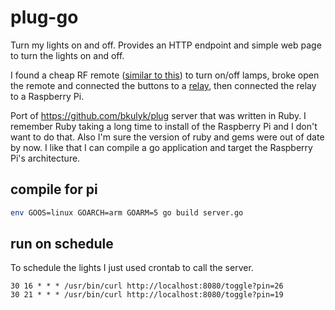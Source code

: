 # plug-go

Turn my lights on and off. Provides an HTTP endpoint and simple web page to
turn the lights on and off.

I found a cheap RF remote ([similar to this]) to turn on/off lamps, broke open the remote and connected
the buttons to a [relay], then connected the relay to a Raspberry Pi.

Port of <https://github.com/bkulyk/plug> server that was written in Ruby. I remember
Ruby taking a long time to install of the Raspberry Pi and I don't want to do that. Also I'm sure the version of ruby and gems were out of date by now. I like that I can compile a go application and target the Raspberry Pi's architecture.

## compile for pi

```sh
env GOOS=linux GOARCH=arm GOARM=5 go build server.go
```

## run on schedule

To schedule the lights I just used crontab to call the server.

```cron
30 16 * * * /usr/bin/curl http://localhost:8080/toggle?pin=26
30 21 * * * /usr/bin/curl http://localhost:8080/toggle?pin=19
```

[similar to this]: https://www.amazon.ca/Wireless-Electrical-Household-Appliances-ETL-Listed/dp/B07BH5S222/ref=sr_1_110?dchild=1&keywords=socket+remote+control+switch&qid=1605124921&sr=8-110
[relay]: https://www.amazon.ca/gp/product/B0057OC6D8/ref=ppx_yo_dt_b_search_asin_title?ie=UTF8&psc=1
